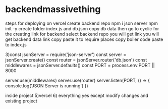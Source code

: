 # backendmassivething

steps for deploying on vercel
create backend repo
npm i json server 
 npm init -y 
create folder index.js and db.json copy db data
then go to cyclic for the creating link for backend select backend repo you will get link
you will get backend data link copy paste it to require places
 copy boiler code paste to index.js
 
3)const jsonServer = require('json-server')
const server = jsonServer.create()
const router = jsonServer.router('db.json')
const middlewares = jsonServer.defaults()
const PORT = process.env.PORT || 8000

server.use(middlewares)
server.use(router)
server.listen(PORT, () => {
  console.log('JSON Server is running')
})


inside project
5)vercel
6) everything yes except modify changes and existing project

